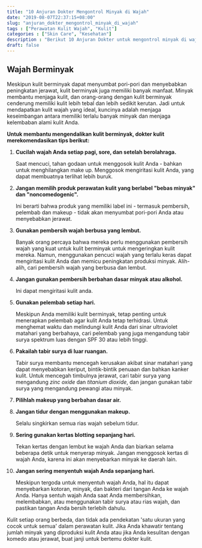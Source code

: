 ```yaml
---
title: "10 Anjuran Dokter Mengontrol Minyak di Wajah"
date: "2019-08-07T22:37:15+08:00"
slug: "anjuran_dokter_mengontrol_minyak_di_wajah"
tags : ["Perawatan Kulit Wajah", "Kulit"]
categories : ["Skin Care", "Kesehatan"]
description : "Berikut 10 Anjuran Dokter untuk mengontrol minyak di wajah."
draft: false
---
```


## Wajah Berminyak
Meskipun kulit berminyak dapat menyumbat pori-pori dan menyebabkan peningkatan jerawat, kulit berminyak juga memiliki banyak manfaat. Minyak membantu menjaga kulit, dan orang-orang dengan kulit berminyak cenderung memiliki kulit lebih tebal dan lebih sedikit kerutan. Jadi untuk mendapatkan kulit wajah yang ideal, kuncinya adalah menjaga keseimbangan antara memiliki terlalu banyak minyak dan menjaga kelembaban alami kulit Anda.

**Untuk membantu mengendalikan kulit berminyak, dokter kulit merekomendasikan tips berikut:**

1.	**Cucilah wajah Anda setiap pagi, sore, dan setelah berolahraga.**

	Saat mencuci, tahan godaan untuk menggosok kulit Anda - bahkan untuk menghilangkan make up. Menggosok mengiritasi kulit Anda, yang dapat membuatnya terlihat lebih buruk.

2.	**Jangan memilih produk perawatan kulit yang berlabel "bebas minyak" dan "noncomedogenic".**

	Ini berarti bahwa produk yang memiliki label ini - termasuk pembersih, pelembab dan makeup - tidak akan menyumbat pori-pori Anda atau menyebabkan jerawat.

3.	**Gunakan pembersih wajah berbusa yang lembut.**

	Banyak orang percaya bahwa mereka perlu menggunakan pembersih wajah yang kuat untuk kulit berminyak untuk mengeringkan kulit mereka. Namun, menggunakan pencuci wajah yang terlalu keras dapat mengiritasi kulit Anda dan memicu peningkatan produksi minyak. Alih-alih, cari pembersih wajah yang berbusa dan lembut.

4.	**Jangan gunakan pembersih berbahan dasar minyak atau alkohol.**
	
	Ini dapat mengiritasi kulit anda.

5.	**Gunakan pelembab setiap hari.**
	
	Meskipun Anda memiliki kulit berminyak, tetap penting untuk menerapkan pelembab agar kulit Anda tetap terhidrasi. Untuk menghemat waktu dan melindungi kulit Anda dari sinar ultraviolet matahari yang berbahaya, cari pelembab yang juga mengandung tabir surya spektrum luas dengan SPF 30 atau lebih tinggi.

6.	**Pakailah tabir surya di luar ruangan.**

	Tabir surya membantu mencegah kerusakan akibat sinar matahari yang dapat menyebabkan keriput, bintik-bintik penuaan dan bahkan kanker kulit. Untuk mencegah timbulnya jerawat, cari tabir surya yang mengandung *zinc oxide* dan *titanium dioxide*, dan jangan gunakan tabir surya yang mengandung pewangi atau minyak.

7.	**Pilihlah makeup yang berbahan dasar air.**

8.	**Jangan tidur dengan menggunakan makeup.**

	Selalu singkirkan semua rias wajah sebelum tidur.

9.	**Sering gunakan kertas blotting sepanjang hari.**

	Tekan kertas dengan lembut ke wajah Anda dan biarkan selama beberapa detik untuk menyerap minyak. Jangan menggosok kertas di wajah Anda, karena ini akan menyebarkan minyak ke daerah lain.

10.	**Jangan sering menyentuh wajah Anda sepanjang hari.**

	Meskipun tergoda untuk menyentuh wajah Anda, hal itu dapat menyebarkan kotoran, minyak, dan bakteri dari tangan Anda ke wajah Anda. Hanya sentuh wajah Anda saat Anda membersihkan, melembabkan, atau menggunakan tabir surya atau rias wajah, dan pastikan tangan Anda bersih terlebih dahulu.

Kulit setiap orang berbeda, dan tidak ada pendekatan 'satu ukuran yang cocok untuk semua' dalam perawatan kulit. Jika Anda khawatir tentang jumlah minyak yang diproduksi kulit Anda atau jika Anda kesulitan dengan komedo atau jerawat, buat janji untuk bertemu dokter kulit.